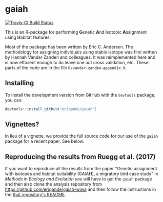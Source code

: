 
<!-- README.md is generated from README.Rmd. Please edit that file -->
gaiah
=====

[![Travis-CI Build Status](https://travis-ci.org/eriqande/gaiah.svg?branch=master)](https://travis-ci.org/eriqande/gaiah)

This is an R-package for performing **G**enetic **A**nd **I**sotopic **A**ssignment using **H**abitat features.

Most of the package has been written by Eric C. Anderson. The methodology for assigning individuals using stable isotope was first written by Hannah Vander Zanden and colleagues. It was reimplemented here and is now efficient enough to do leave one out cross validation, etc. These parts of the code are in the file `R/vander-zanden-appendix.R`.

Installing
----------

To install the development version from GitHub with the `devtools` package, you can:

``` r
devtools::install_github("eriqande/gaiah")
```

Vignettes?
----------

In lieu of a vignette, we provide the full source code for our use of the `gaiah` package for a recent paper. See below.

Reproducing the results from Ruegg et al. (2017)
------------------------------------------------

If you want to reproduce all the results from the paper "Genetic assignment with isotopes and habitat suitability (GAIAH), a migratory bird case study" in *Methods in Ecology and Evolution* you will have to get the `gaiah` package and then also clone the analysis repository from <https://github.com/eriqande/gaiah-wiwa> and then follow the instructions in the [that repository's README](https://github.com/eriqande/gaiah-wiwa/blob/master/README.md).
